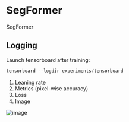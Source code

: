 # SegFormer
SegFormer


## Logging
Launch tensorboard after training:
```python
tensorboard --logdir experiments/tensorboard
```

1. Leaning rate
2. Metrics (pixel-wise accuracy)
3. Loss
4. Image

![image](https://github.com/Xrenya/SegFormer/assets/51479797/08460bef-08d8-4765-baab-27373c262eb8)
